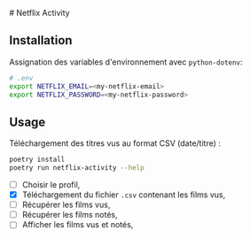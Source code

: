 # Netflix Activity

## Installation

Assignation des variables d'environnement avec `python-dotenv`:
```bash
# .env
export NETFLIX_EMAIL=<my-netflix-email>
export NETFLIX_PASSWORD=<my-netflix-password>
```

## Usage

Téléchargement des titres vus au format CSV (date/titre) :
```bash
poetry install
poetry run netflix-activity --help
```

 - [ ] Choisir le profil,
 - [x] Téléchargement du fichier `.csv` contenant les films vus,
 - [ ] Récupérer les films vus,
 - [ ] Récupérer les films notés,
 - [ ] Afficher les films vus et notés,
